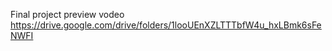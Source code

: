 Final project preview vodeo https://drive.google.com/drive/folders/1looUEnXZLTTTbfW4u_hxLBmk6sFeNWFI

